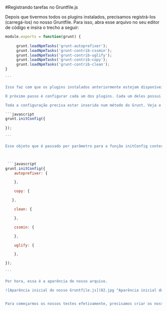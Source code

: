 #Registrando tarefas no Gruntfile.js

Depois que tivermos todos os plugins instalados, precisamos registrá-los (carregá-los) no nosso Gruntfile. Para isso, abra esse arquivo no seu editor de código e insira o trecho a seguir:

````javascript
module.exports = function(grunt) {
    
     grunt.loadNpmTasks('grunt-autoprefixer');
     grunt.loadNpmTasks('grunt-contrib-cssmin');
     grunt.loadNpmTasks('grunt-contrib-uglify');
     grunt.loadNpmTasks('grunt-contrib-copy');
     grunt.loadNpmTasks('grunt-contrib-clean'); 
}

```

Isso faz com que os plugins instalados anteriormente estejam disponíveis para serem usados via Gruntfile.js, e não mais via terminal.

O próximo passo é configurar cada um dos plugins. Cada um deles possui sua maneira peculiar de configuração. Eu farei aqui somente o básico, mas no final, você poderá ler diretamente a documentação de cada um dos plugins para se aprofundar.

Toda a configuração precisa estar inserida num método do Grunt. Veja o código:

```javascript
grunt.initConfig({
 
});

```

Esse objeto que é passado por parâmetro para a função initConfig conterá as opções de cada um dos plugins. 



 ```javascript
grunt.initConfig({
    autoprefixer: {

    },

    copy: {

   },

    clean: {

    },

    cssmin: {

    },

    uglify: {

    },

});

```

Por hora, essa é a aparência de nosso arquivo.

![Aparência inicial do nosso Gruntfile.js](02.jpg "Aparência inicial do nosso Gruntfile.js")


Para começarmos os nossos testes efetivamente, precisamos criar os nossos arquivos css, javascript e html. Mas para isso, você terá que clicar no link do próximo tópico (ou ir para a próxima página, se tiver feito o download deste gruia).